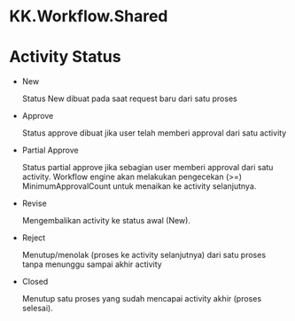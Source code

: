 # KK.Workflow.Shared

# Activity Status
  - New

    Status New dibuat pada saat request baru dari satu proses
  - Approve
  
    Status approve dibuat jika user telah memberi approval dari satu activity
  - Partial Approve
  
    Status partial approve jika sebagian user memberi approval dari satu activity. Workflow engine akan melakukan pengecekan (>=) MinimumApprovalCount untuk menaikan ke activity selanjutnya.
  - Revise
  
    Mengembalikan activity ke status awal (New).
  - Reject
  
    Menutup/menolak (proses ke activity selanjutnya) dari satu proses tanpa menunggu sampai akhir activity
  - Closed

    Menutup satu proses yang sudah mencapai activity akhir (proses selesai).